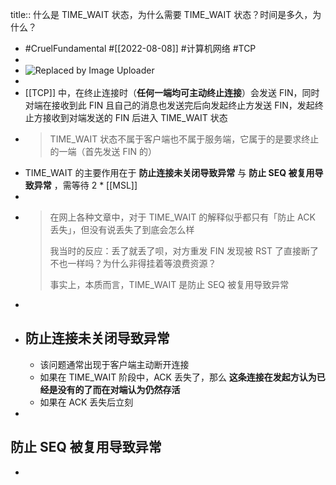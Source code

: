 title:: 什么是 TIME_WAIT 状态，为什么需要 TIME_WAIT 状态？时间是多久，为什么？

- #CruelFundamental #[[2022-08-08]] #计算机网络 #TCP
-
- ![Replaced by Image Uploader](https://vip2.loli.io/2022/08/08/aw5coTdSxhbDQCs.png)
-
- [[TCP]] 中，在终止连接时（**任何一端均可主动终止连接**）会发送 FIN，同时对端在接收到此 FIN 且自己的消息也发送完后向发起终止方发送 FIN，发起终止方接收到对端发送的 FIN 后进入 TIME_WAIT 状态
- > TIME_WAIT 状态不属于客户端也不属于服务端，它属于的是要求终止的一端（首先发送 FIN 的）
- TIME_WAIT 的主要作用在于 **防止连接未关闭导致异常** 与 **防止 SEQ 被复用导致异常** ，需等待 2 * [[MSL]]
-
- > 在网上各种文章中，对于 TIME_WAIT 的解释似乎都只有「防止 ACK 丢失」，但没有说丢失了到底会怎么样
  > 
  > 我当时的反应：丢了就丢了呗，对方重发 FIN 发现被 RST 了直接断了不也一样吗？为什么非得挂着等浪费资源？
  >
  > 事实上，本质而言，TIME_WAIT 是防止 SEQ 被复用导致异常
-
- ## 防止连接未关闭导致异常
	- 该问题通常出现于客户端主动断开连接
	- 如果在 TIME_WAIT 阶段中，ACK 丢失了，那么 **这条连接在发起方认为已经是没有的了而在对端认为仍然存活**
	- 如果在 ACK 丢失后立刻
-
## 防止 SEQ 被复用导致异常
-